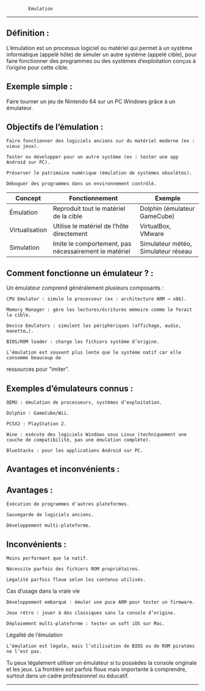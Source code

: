 			Emulation
************************************************************************************************

Définition :
------------

L’émulation est un processus logiciel ou matériel qui permet à un système informatique 
(appelé hôte) de simuler un autre système (appelé cible), pour faire fonctionner des programmes 
ou des systèmes d’exploitation conçus à l’origine pour cette cible.

Exemple simple :
----------------

Faire tourner un jeu de Nintendo 64 sur un PC Windows grâce à un émulateur.

Objectifs de l’émulation :
--------------------------

    Faire fonctionner des logiciels anciens sur du matériel moderne (ex : vieux jeux).

    Tester ou développer pour un autre système (ex : tester une app Android sur PC).

    Préserver le patrimoine numérique (émulation de systèmes obsolètes).

    Déboguer des programmes dans un environnement contrôlé.

Concept        | Fonctionnement                                | Exemple
-------------- | ---------------------------------------------| ------------------------------
Émulation      | Reproduit tout le matériel de la cible       | Dolphin (émulateur GameCube)
Virtualisation | Utilise le matériel de l’hôte directement     | VirtualBox, VMware
Simulation     | Imite le comportement, pas nécessairement le matériel | Simulateur météo, Simulateur réseau


Comment fonctionne un émulateur ? :
-----------------------------------

Un émulateur comprend généralement plusieurs composants :

    CPU Emulator : simule le processeur (ex : architecture ARM → x86).

    Memory Manager : gère les lectures/écritures mémoire comme le ferait la cible.

    Device Emulators : simulent les périphériques (affichage, audio, manette…).

    BIOS/ROM loader : charge les fichiers système d’origine.

    L’émulation est souvent plus lente que le système natif car elle consomme beaucoup de 
ressources pour "imiter".

Exemples d’émulateurs connus :
------------------------------

    QEMU : émulation de processeurs, systèmes d’exploitation.

    Dolphin : GameCube/Wii.

    PCSX2 : PlayStation 2.

    Wine : exécute des logiciels Windows sous Linux (techniquement une couche de compatibilité, pas une émulation complète).

    BlueStacks : pour les applications Android sur PC.

Avantages et inconvénients :
----------------------------

Avantages :
-----------

    Exécution de programmes d'autres plateformes.

    Sauvegarde de logiciels anciens.

    Développement multi-plateforme.

Inconvénients :
---------------

    Moins performant que le natif.

    Nécessite parfois des fichiers ROM propriétaires.

    Légalité parfois floue selon les contenus utilisés.

Cas d’usage dans la vraie vie

    Développement embarqué : émuler une puce ARM pour tester un firmware.

    Jeux rétro : jouer à des classiques sans la console d’origine.

    Déploiement multi-plateforme : tester un soft iOS sur Mac.

Légalité de l’émulation

    L’émulation est légale, mais l’utilisation de BIOS ou de ROM piratées ne l’est pas.

Tu peux légalement utiliser un émulateur si tu possèdes la console originale et les jeux.
La frontière est parfois floue mais importante à comprendre, surtout dans un cadre professionnel
ou éducatif.

*****************************************************************************************************

